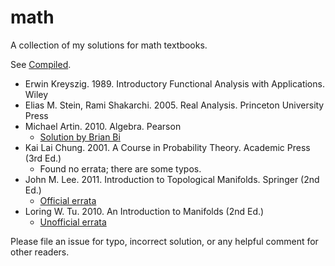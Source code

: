 # math

A collection of my solutions for math textbooks.

See [Compiled](https://elbaro.github.io/math).

- Erwin Kreyszig. 1989. Introductory Functional Analysis with Applications. Wiley
- Elias M. Stein, Rami Shakarchi. 2005. Real Analysis. Princeton University Press
- Michael Artin. 2010. Algebra. Pearson
  - [Solution by Brian Bi](http://brianbi.ca/artin)
- Kai Lai Chung. 2001. A Course in Probability Theory. Academic Press (3rd Ed.)
  - Found no errata; there are some typos.
- John M. Lee. 2011. Introduction to Topological Manifolds. Springer (2nd Ed.)
  - [Official errata](https://sites.math.washington.edu/~lee/Books/ITM/errata.pdf)
- Loring W. Tu. 2010. An Introduction to Manifolds (2nd Ed.)
  - [Unofficial errata](http://sites.psu.edu/ehssan/wp-content/uploads/sites/7257/2013/10/Errata-for-An-Introduction-to-Manifolds-Second-Edition.pdf)


Please file an issue for typo, incorrect solution, or any helpful comment for other readers.
